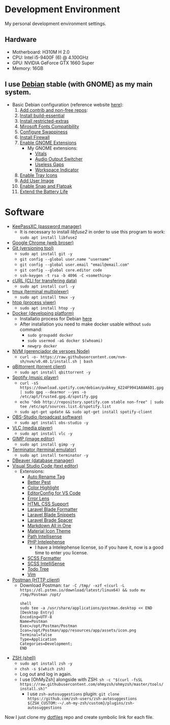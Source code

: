# Development Environment

<p>My personal development environment settings.</p>

## Hardware

- Motherboard: H310M H 2.0
- CPU: Intel i5-9400F (6) @ 4.100GHz
- GPU: NVIDIA GeForce GTX 1660 Super
- Memory: 16GB

## I use [Debian](https://www.debian.org/index.pt.html) stable (with GNOME) as my main system.
- Basic Debian configuration (reference website [here](https://averagelinuxuser.com/debian-11-after-install/)):
  1. [Add contrib and non-free repos](https://averagelinuxuser.com/debian-11-after-install/#2-add-contrib-and-non-free-repos):
  2. [Install build-essential](https://averagelinuxuser.com/debian-11-after-install/#5-install-build-essential)
  3. [Install restricted-extras](https://averagelinuxuser.com/debian-11-after-install/#6-install-restricted-extras)
  4. [Mirosoft Fonts Compatibility](https://averagelinuxuser.com/debian-11-after-install/#7-microsoft-fonts-compatibility)
  5. [Configure Swappiness](https://averagelinuxuser.com/debian-11-after-install/#8-configure-swappiness)
  6. [Install Firewall](https://averagelinuxuser.com/debian-11-after-install/#10-install-firewall)
  7. [Enable GNOME Extensions](https://averagelinuxuser.com/debian-11-after-install/#12-enable-gnome-extensions)
     - My GNOME extensions:
       - [Vitals](https://extensions.gnome.org/extension/1460/vitals/)
       - [Audio Output Switcher](https://extensions.gnome.org/extension/751/audio-output-switcher/)
       - [Useless Gaps](https://extensions.gnome.org/extension/4684/useless-gaps/)
       - [Workspace Indicator](https://extensions.gnome.org/extension/21/workspace-indicator/)
  8. [Enable Tray Icons](https://averagelinuxuser.com/debian-11-after-install/#13-enable-tray-icons)
  9.  [Add User Image](https://averagelinuxuser.com/debian-11-after-install/#15-add-user-image)
  10. [Enable Snap and Flatpak](https://averagelinuxuser.com/debian-11-after-install/#19-enable-snap-and-flatpak)
  11. [Extend the Battery Life](https://averagelinuxuser.com/debian-11-after-install/#20-extend-the-battery-life)

# Software
- [KeePassXC (password manager)](https://keepassxc.org/)
  - It is necessary to install *libfuse2* in order to use this program to work: `sudo apt install libfuse2`
- [Google Chrome (web broser)](https://www.google.com/intl/pt-BR/chrome/)
- [Git (versioning tool)](https://git-scm.com/)
  - `sudo apt install git -y`
  - `git config --global user.name "username"`
  - `git config --global user.email "email@email.com"`
  - `git config --global core.editor code`
  - `ssh-keygen -t rsa -b 4096 -C <something>`
- [cURL (CLI for transfering data)](https://curl.se/)
  - `sudo apt install curl -y`
- [tmux (terminal multiplexer)](https://github.com/tmux/tmux/wiki)
  - `sudo apt install tmux -y`
- [htop (process viwer)](https://github.com/htop-dev/htop)
  - `sudo apt install htop -y`
- [Docker (developing platform)](https://www.docker.com/)
  - Installatio process for Debian [here](https://docs.docker.com/engine/install/debian/)
  - After installation you need to make docker usable without `sudo` command:
    - `sudo groupadd docker`
    - `sudo usermod -aG docker $(whoami)`
    - `newgrp docker`
- [NVM (gerenciador de versoes Node)](https://github.com/nvm-sh/nvm)
  - `curl -o- https://raw.githubusercontent.com/nvm-sh/nvm/v0.40.1/install.sh | bash`
- [qBittorrent (torrent client)](https://www.qbittorrent.org/download)
  - `sudo apt install qbittorrent -y`
- [Spotify (music player)](https://spotify.com/)
  - `curl -sS https://download.spotify.com/debian/pubkey_6224F9941A8AA6D1.gpg | sudo gpg --dearmor --yes -o /etc/apt/trusted.gpg.d/spotify.gpg`
  - `echo "deb http://repository.spotify.com stable non-free" | sudo tee /etc/apt/sources.list.d/spotify.list`
  - `sudo apt-get update && sudo apt-get install spotify-client`
- [OBS-Studio (broadcast software)](https://obsproject.com/pt-br/download)
  - `sudo apt install obs-studio -y`
- [VLC (media player)](https://www.videolan.org/vlc/index.pt_BR.html)
  - `sudo apt install vlc -y`
- [GIMP (image editor)](https://www.gimp.org/)
  - `sudo apt install gimp -y`
- [Terminator (terminal emulator)](https://gnome-terminator.org/)
  - `sudo apt install terminator -y`
- [DBeaver (database manager)](https://dbeaver.io/download/)
- [Visual Studio Code (text editor)](https://code.visualstudio.com/)
  - Extensions:
    - [Auto Rename Tag](https://marketplace.visualstudio.com/items?itemName=formulahendry.auto-rename-tag)
    - [Better Pest](https://marketplace.visualstudio.com/items?itemName=m1guelpf.better-pest)
    - [Color Highlight](https://marketplace.visualstudio.com/items?itemName=naumovs.color-highlight)
    - [EditorConfig for VS Code](https://marketplace.visualstudio.com/items?itemName=EditorConfig.EditorConfig)
    - [Error Lens](https://marketplace.visualstudio.com/items?itemName=usernamehw.errorlens)
    - [HTML CSS Support](https://marketplace.visualstudio.com/items?itemName=ecmel.vscode-html-css)
    - [Laravel Blade Formatter](https://marketplace.visualstudio.com/items?itemName=shufo.vscode-blade-formatter)
    - [Laravel Blade Snippets](https://marketplace.visualstudio.com/items?itemName=onecentlin.laravel-blade)
    - [Laravel Brade Spacer](https://marketplace.visualstudio.com/items?itemName=austenc.laravel-blade-spacer)
    - [Markdown All in One](https://marketplace.visualstudio.com/items?itemName=yzhang.markdown-all-in-one)
    - [Material Icon Theme](https://marketplace.visualstudio.com/items?itemName=PKief.material-icon-theme)
    - [Path Intellisense](https://marketplace.visualstudio.com/items?itemName=christian-kohler.path-intellisense)
    - [PHP Intelephense](https://marketplace.visualstudio.com/items?itemName=bmewburn.vscode-intelephense-client)
      - I have a Intelephense license, so if you have it, now is a good time to enter you license.
    - [SCSS Formatter](https://marketplace.visualstudio.com/items?itemName=sibiraj-s.vscode-scss-formatter)
    - [SCSS IntelliSense](https://marketplace.visualstudio.com/items?itemName=mrmlnc.vscode-scss)
    - [Todo Tree](https://marketplace.visualstudio.com/items?itemName=Gruntfuggly.todo-tree)
    - [Vim](https://marketplace.visualstudio.com/items?itemName=vscodevim.vim)
- [Postman (HTTP client)](https://www.postman.com/)
  - Download Postman: `tar -C /tmp/ -xzf <(curl -L https://dl.pstmn.io/download/latest/linux64) && sudo mv /tmp/Postman /opt/`
    ```
    shell
    sudo tee -a /usr/share/applications/postman.desktop << END
    [Desktop Entry]
    Encoding=UTF-8
    Name=Postman
    Exec=/opt/Postman/Postman
    Icon=/opt/Postman/app/resources/app/assets/icon.png
    Terminal=false
    Type=Application
    Categories=Development;
    END
    ```
- [ZSH (shell)](https://www.zsh.org/)
  - `sudo apt install zsh -y`
  - `chsh -s $(which zsh)`
  - Log out and log in again.
  - I use [OhMyZsh] alongside with ZSH: `sh -c "$(curl -fsSL https://raw.githubusercontent.com/ohmyzsh/ohmyzsh/master/tools/install.sh)"`
    - I use `zsh-autosuggestions` plugin: `git clone https://github.com/zsh-users/zsh-autosuggestions ${ZSH_CUSTOM:-~/.oh-my-zsh/custom}/plugins/zsh-autosuggestions`


<p>Now I just clone my <a href="https://github.com/castroitalo/dotfiles">dotfiles</a> repo and create symbolic link for each file.</p>
